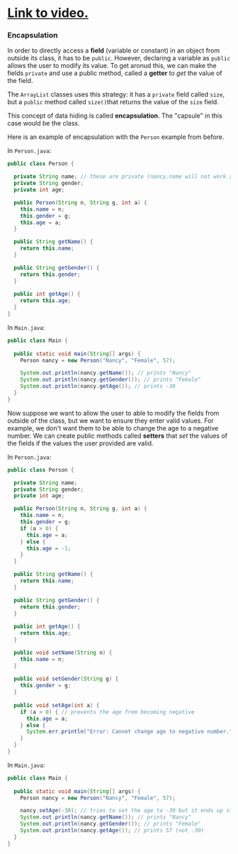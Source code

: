 # [Link to video.](https://www.youtube.com/watch?v=KN07rl16w2M&list=PLVD25niNi0Bklbh7Po--kFFLXFxxoIDUJ&index=23)

### Encapsulation

In order to directly access a **field** (variable or constant) in an object from outside its class, it has to be `public`. However, declaring a variable as `public` allows the user to modify its value. To get aronud this, we can make the fields `private` and use a public method, called a **getter** to *get* the value of the field.

The `ArrayList` classes uses this strategy: it has a `private` field called `size`, but a `public` method called `size()`that returns the value of the `size` field.

This concept of data hiding is called **encapsulation**. The "capsule" in this case would be the class.

Here is an example of encapsulation with the `Person` example from before.


In `Person.java`:

```java
public class Person {

  private String name; // these are private (nancy.name will not work anymore)
  private String gender;
  private int age;

  public Person(String n, String g, int a) {
    this.name = n;
    this.gender = g;
    this.age = a;
  }

  public String getName() {
    return this.name;
  }

  public String getGender() {
    return this.gender;
  }
	
  public int getAge() {
    return this.age;
  }
} 
```


In `Main.java`:

```java
public class Main {
	
  public static void main(String[] args) {
    Person nancy = new Person("Nancy", "Female", 57);

    System.out.println(nancy.getName()); // prints "Nancy"
    System.out.println(nancy.getGender()); // prints "Female"
    System.out.println(nancy.getAge()); // prints -30
  }
} 
```

Now suppose we want to allow the user to able to modify the fields from outside of the class, but we want to ensure they enter valid values. For example, we don't want them to be able to change the age to a negative number. We can create public methods called **setters** that *set* the values of the fields if the values the user provided are valid.

In `Person.java`:

```java
public class Person {

  private String name;
  private String gender;
  private int age;

  public Person(String n, String g, int a) {
    this.name = n;
    this.gender = g;
    if (a > 0) {
      this.age = a;
    } else {
      this.age = -1;
    }
  }

  public String getName() {
    return this.name;
  }

  public String getGender() {
    return this.gender;
  }
	
  public int getAge() {
    return this.age;
  }

  public void setName(String n) {
    this.name = n;
  }
	
  public void setGender(String g) {
    this.gender = g;
  }
	
  public void setAge(int a) {
    if (a > 0) { // prevents the age from becoming negative
      this.age = a;
    } else {
      System.err.println("Error: Cannot change age to negative number.");
    }
  }
} 
```

In `Main.java`:

```java
public class Main {
	
  public static void main(String[] args) {
    Person nancy = new Person("Nancy", "Female", 57);

    nancy.setAge(-30); // tries to set the age to -30 but it ends up staying at 57
    System.out.println(nancy.getName()); // prints "Nancy"
    System.out.println(nancy.getGender()); // prints "Female"
    System.out.println(nancy.getAge()); // prints 57 (not -30)
  }
} 
```
